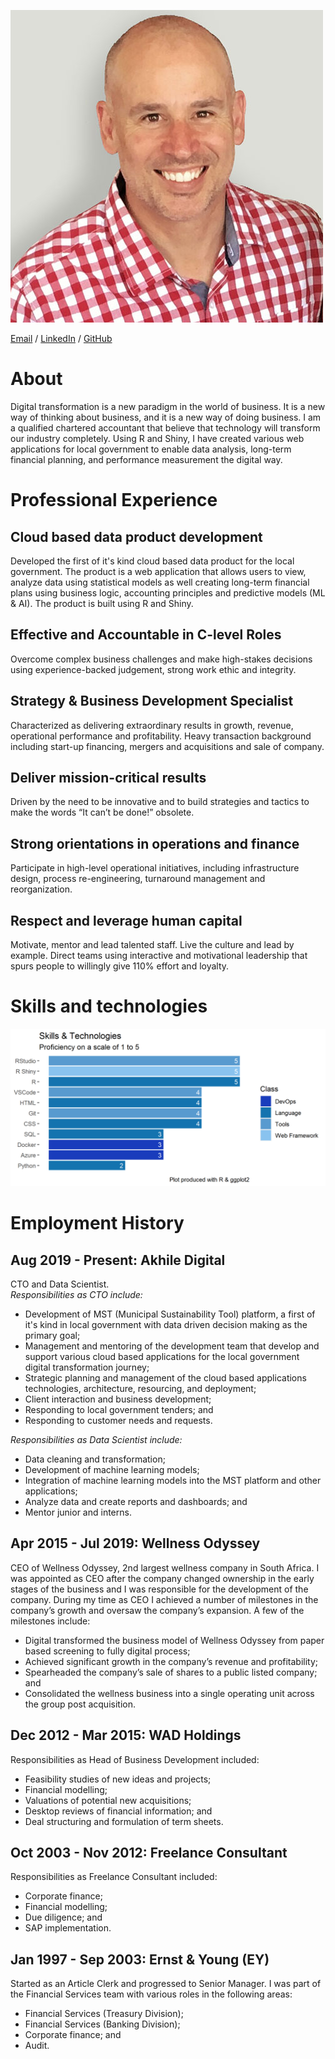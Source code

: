 ![DG Immage](images/profilePic.jpg)

[Email](mailto:dawiegr@gmail.com) / [LinkedIn](https://www.linkedin.com/in/dawie-griesel/) / [GitHub](https://github.com/dawiegriesel/) 

# About
Digital transformation is a new paradigm in the world of business. It is a new way of thinking about business, and it is a new way of doing business. I am a qualified chartered accountant that believe that technology will transform our industry completely. Using R and Shiny, I have created various web applications for local government to enable data analysis, long-term financial planning, and performance measurement the digital way. 
# Professional Experience
## Cloud based data product development
Developed the first of it's kind cloud based data product for the local government. The product is a web application that allows users to view, analyze data using statistical models as well creating long-term financial plans using business logic, accounting principles and predictive models (ML & AI). The product is built using R and Shiny.
## Effective and Accountable in C-level Roles
Overcome complex business challenges and make high-stakes decisions using experience-backed judgement, strong work ethic and integrity.
## Strategy & Business Development Specialist
Characterized as delivering extraordinary results in growth, revenue, operational performance and profitability. Heavy transaction background including start-up financing, mergers and acquisitions and sale of company.
## Deliver mission-critical results
Driven by the need to be innovative and to build strategies and tactics to make the words “It can’t be done!” obsolete.
## Strong orientations in operations and finance
Participate in high-level operational initiatives, including infrastructure design, process re-engineering, turnaround management and reorganization.
## Respect and leverage human capital
Motivate, mentor and lead talented staff. Live the culture and lead by example. Direct teams using interactive and motivational leadership that spurs people to willingly give 110% effort and loyalty.

# Skills and technologies
![Skills Plot](images/skillsPlot.png)

# Employment History
## Aug 2019 - Present: Akhile Digital
CTO and Data Scientist.   
_Responsibilities as CTO include:_   
* Development of MST (Municipal Sustainability Tool) platform, a first of it's kind in local government with data driven decision making as the primary goal;
* Management and mentoring of the development team that develop and support various cloud based applications for the local government digital transformation journey;
* Strategic planning and management of the cloud based applications technologies, architecture, resourcing, and deployment;
* Client interaction and business development;
* Responding to local government tenders; and
* Responding to customer needs and requests.

_Responsibilities as Data Scientist include:_   
* Data cleaning and transformation;
* Development of machine learning models;
* Integration of machine learning models into the MST platform and other applications;
* Analyze data and create reports and dashboards; and
* Mentor junior and interns.

## Apr 2015 - Jul 2019: Wellness Odyssey
CEO of Wellness Odyssey, 2nd largest wellness company in South Africa. I was appointed as CEO after the company changed ownership in the early stages of the business and I was responsible for the development of the company. During my time as CEO I achieved a number of milestones in the company’s growth and oversaw the company’s expansion. A few of the milestones include:
* Digital transformed the business model of Wellness Odyssey from paper based screening to fully digital process;
* Achieved significant growth in the company’s revenue and profitability;
* Spearheaded the company’s sale of shares to a public listed company; and
* Consolidated the wellness business into a single operating unit across the group post acquisition.

## Dec 2012 - Mar 2015: WAD Holdings
Responsibilities as Head of Business Development included:  	
* Feasibility studies of new ideas and projects; 
* Financial modelling;
* Valuations of potential new acquisitions;  
* Desktop reviews of financial information; and
* Deal structuring and formulation of term sheets.

## Oct 2003 - Nov 2012: Freelance Consultant
Responsibilities as Freelance Consultant included:
* Corporate finance;
* Financial modelling;
* Due diligence; and
* SAP implementation.

## Jan 1997 - Sep 2003: Ernst & Young (EY)
Started as an Article Clerk and progressed to Senior Manager. I was part of the Financial Services team with various roles in the following areas:
* Financial Services (Treasury Division);
* Financial Services (Banking Division);
* Corporate finance; and
* Audit.
